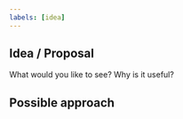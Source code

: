 ```yaml
---
labels: [idea]
---
```


## Idea / Proposal
What would you like to see? Why is it useful?

## Possible approach


